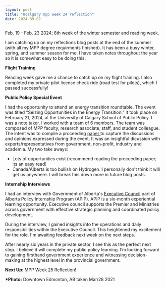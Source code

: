 ```yaml
---
layout: post
title: "Ucalgary mpp week 24 reflection"
date: 2024-09-02
---
```


<!-- wp:paragraph -->
<p>Feb. 19 - Feb. 23 2024; 8th week of the winter semester and reading week.</p>
<!-- /wp:paragraph -->

<!-- wp:paragraph -->
<p>I am catching up on my reflections blog posts at the end of the summer (with all my MPP degree requirments finished). It has been a busy winter, spring, and summer season for me. I have taken notes throughout the year so it is somewhat easy to be doing this.</p>
<!-- /wp:paragraph -->

<!-- wp:paragraph -->
<p><strong>Flight Training</strong></p>
<!-- /wp:paragraph -->

<!-- wp:paragraph -->
<p>Reading week gave me a chance to catch up on my flight training. I also completed my private pilot license check ride (road test for pilots), which I passed successfully!</p>
<!-- /wp:paragraph -->

<!-- wp:paragraph -->
<p><strong>Public Policy Special Event</strong></p>
<!-- /wp:paragraph -->

<!-- wp:paragraph -->
<p>I had the opportunity to attend an energy transition roundtable. The event was titled “Seizing Opportunities in the Energy Transition.” It took place on February 21, 2024, at the University of Calgary School of Public Policy. I was a note taker. I worked with a team of 6 members. The team was composed of MPP faculty, research associate, staff, and student colleague. The intent was to compile a proceeding <a href="https://journalhosting.ucalgary.ca/index.php/sppp/article/view/79597/57602" target="_blank" rel="noreferrer noopener">paper </a>to capture the discussions and opinions expressed during the event. It was an insightful dicussion with experts/representatives from government, non-profit, industry and academia. My two take aways:</p>
<!-- /wp:paragraph -->

<!-- wp:list -->
<ul class="wp-block-list"><!-- wp:list-item -->
<li>Lots of opportunities exist (recommend reading the proceeding paper; its an easy read)</li>
<!-- /wp:list-item -->

<!-- wp:list-item -->
<li>Canada/Alberta is too bullish on Hydrogen. I personally don't think it will get us anywhere. I will break this down more in future blog posts.</li>
<!-- /wp:list-item --></ul>
<!-- /wp:list -->

<!-- wp:paragraph -->
<p><strong>Internship Interviews</strong></p>
<!-- /wp:paragraph -->

<!-- wp:paragraph -->
<p>I had an interview with Government of Alberta's <a href="https://www.alberta.ca/executive-council" target="_blank" rel="noreferrer noopener">Executive Council</a> part of Alberta Policy Internship Program (APIP). APIP is a six-month experiential learning opportunity. Executive council supports the Premier and Ministries across government with effective strategic planning and coordinated policy development. </p>
<!-- /wp:paragraph -->

<!-- wp:paragraph -->
<p>During the interview, I gained insights into the operations and daily responsibilities within the Executive Council. This heightened my excitement for the role. I'm awaiting feedback next week on the next steps.</p>
<!-- /wp:paragraph -->

<!-- wp:paragraph -->
<p>After nearly six years in the private sector, I see this as the perfect next step. I believe it will complete my public policy learning. I’m looking forward to gaining firsthand government experience and witnessing decision-making at the highest level in the provincial government.</p>
<!-- /wp:paragraph -->

<!-- wp:paragraph -->
<p><strong>Next Up: </strong>MPP Week 25 Reflection!</p>
<!-- /wp:paragraph -->

<!-- wp:paragraph -->
<p><strong>*Photo:</strong> Downtown Edmonton, AB taken Mar/28 2021</p>
<!-- /wp:paragraph -->